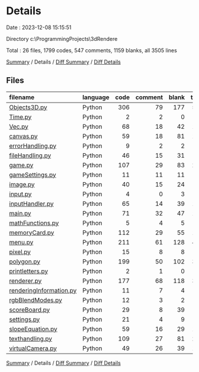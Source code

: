 # Details

Date : 2023-12-08 15:15:51

Directory c:\\ProgrammingProjects\\3dRendere

Total : 26 files,  1799 codes, 547 comments, 1159 blanks, all 3505 lines

[Summary](results.md) / Details / [Diff Summary](diff.md) / [Diff Details](diff-details.md)

## Files
| filename | language | code | comment | blank | total |
| :--- | :--- | ---: | ---: | ---: | ---: |
| [Objects3D.py](/Objects3D.py) | Python | 306 | 79 | 177 | 562 |
| [Time.py](/Time.py) | Python | 2 | 2 | 0 | 4 |
| [Vec.py](/Vec.py) | Python | 68 | 18 | 42 | 128 |
| [canvas.py](/canvas.py) | Python | 59 | 18 | 81 | 158 |
| [errorHandling.py](/errorHandling.py) | Python | 9 | 2 | 2 | 13 |
| [fileHandling.py](/fileHandling.py) | Python | 46 | 15 | 31 | 92 |
| [game.py](/game.py) | Python | 107 | 29 | 83 | 219 |
| [gameSettings.py](/gameSettings.py) | Python | 11 | 11 | 11 | 33 |
| [image.py](/image.py) | Python | 40 | 15 | 24 | 79 |
| [input.py](/input.py) | Python | 4 | 0 | 3 | 7 |
| [inputHandler.py](/inputHandler.py) | Python | 65 | 14 | 39 | 118 |
| [main.py](/main.py) | Python | 71 | 32 | 47 | 150 |
| [mathFunctions.py](/mathFunctions.py) | Python | 5 | 4 | 5 | 14 |
| [memoryCard.py](/memoryCard.py) | Python | 112 | 29 | 55 | 196 |
| [menu.py](/menu.py) | Python | 211 | 61 | 128 | 400 |
| [pixel.py](/pixel.py) | Python | 15 | 8 | 8 | 31 |
| [polygon.py](/polygon.py) | Python | 199 | 50 | 102 | 351 |
| [printletters.py](/printletters.py) | Python | 2 | 1 | 0 | 3 |
| [renderer.py](/renderer.py) | Python | 177 | 68 | 118 | 363 |
| [renderingInformation.py](/renderingInformation.py) | Python | 11 | 7 | 4 | 22 |
| [rgbBlendModes.py](/rgbBlendModes.py) | Python | 12 | 3 | 2 | 17 |
| [scoreBoard.py](/scoreBoard.py) | Python | 29 | 8 | 39 | 76 |
| [settings.py](/settings.py) | Python | 21 | 4 | 9 | 34 |
| [slopeEquation.py](/slopeEquation.py) | Python | 59 | 16 | 29 | 104 |
| [texthandling.py](/texthandling.py) | Python | 109 | 27 | 81 | 217 |
| [virtualCamera.py](/virtualCamera.py) | Python | 49 | 26 | 39 | 114 |

[Summary](results.md) / Details / [Diff Summary](diff.md) / [Diff Details](diff-details.md)